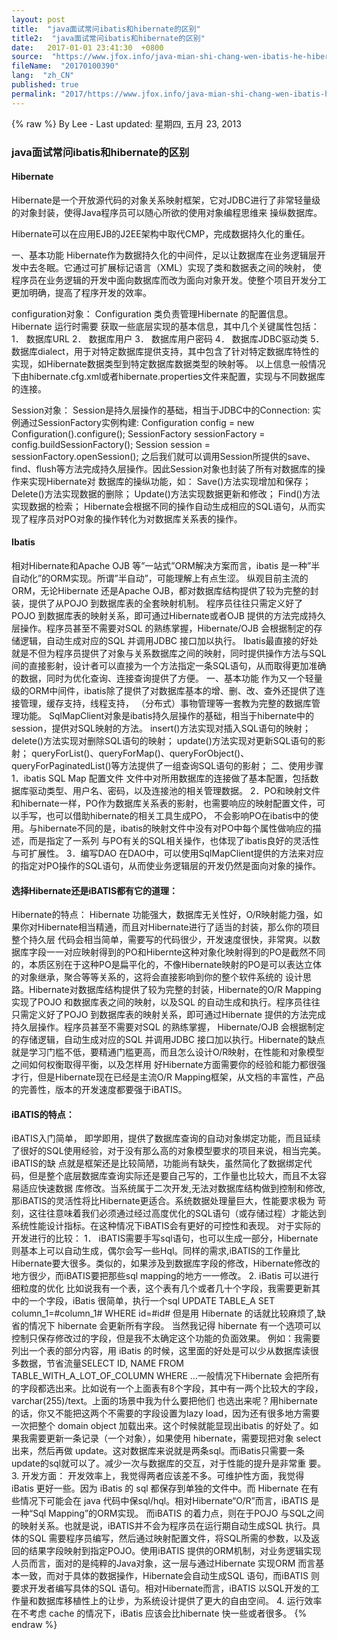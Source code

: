 ```yaml
---
layout: post
title:  "java面试常问ibatis和hibernate的区别"
title2:  "java面试常问ibatis和hibernate的区别"
date:   2017-01-01 23:41:30  +0800
source:  "https://www.jfox.info/java-mian-shi-chang-wen-ibatis-he-hibernate-de-qu-bie.html"
fileName:  "20170100390"
lang:  "zh_CN"
published: true
permalink: "2017/https://www.jfox.info/java-mian-shi-chang-wen-ibatis-he-hibernate-de-qu-bie.html"
---
```

{% raw %}
By Lee - Last updated: 星期四, 五月 23, 2013

### java面试常问ibatis和hibernate的区别

#### Hibernate

Hibernate是一个开放源代码的对象关系映射框架，它对JDBC进行了非常轻量级的对象封装，使得Java程序员可以随心所欲的使用对象编程思维来
操纵数据库。

Hibernate可以在应用EJB的J2EE架构中取代CMP，完成数据持久化的重任。

一、基本功能
Hibernate作为数据持久化的中间件，足以让数据库在业务逻辑层开发中去冬眠。它通过可扩展标记语言（XML）实现了类和数据表之间的映射，
使程序员在业务逻辑的开发中面向数据库而改为面向对象开发。使整个项目开发分工更加明确，提高了程序开发的效率。

configuration对象： 
Configuration 类负责管理Hibernate 的配置信息。Hibernate 运行时需要
获取一些底层实现的基本信息，其中几个关键属性包括：
1． 数据库URL
2． 数据库用户
3． 数据库用户密码
4． 数据库JDBC驱动类
5． 数据库dialect，用于对特定数据库提供支持，其中包含了针对特定数据库特性的实现，如Hibernate数据类型到特定数据库数据类型的映射等。 
以上信息一般情况下由hibernate.cfg.xml或者hibernate.properties文件来配置，实现与不同数据库的连接。

Session对象： 
Session是持久层操作的基础，相当于JDBC中的Connection:
实例通过SessionFactory实例构建:
Configuration config = new Configuration().configure();
SessionFactory sessionFactory = config.buildSessionFactory();
Session session = sessionFactory.openSession();
之后我们就可以调用Session所提供的save、find、flush等方法完成持久层操作。因此Session对象也封装了所有对数据库的操作来实现Hibernate对
数据库的操纵功能，如： 
Save()方法实现增加和保存； 
Delete()方法实现数据的删除； 
Update()方法实现数据更新和修改； 
Find()方法实现数据的检索； 
Hibernate会根据不同的操作自动生成相应的SQL语句，从而实现了程序员对PO对象的操作转化为对数据库关系表的操作。

#### Ibatis

相对Hibernate和Apache OJB 等”一站式”ORM解决方案而言，ibatis 是一种”半自动化”的ORM实现。所谓”半自动”，可能理解上有点生涩。
纵观目前主流的ORM，无论Hibernate 还是Apache OJB，都对数据库结构提供了较为完整的封装，提供了从POJO 到数据库表的全套映射机制。
程序员往往只需定义好了POJO 到数据库表的映射关系，即可通过Hibernate或者OJB 提供的方法完成持久层操作。程序员甚至不需要对SQL 的熟练掌握，Hibernate/OJB 会根据制定的存储逻辑，自动生成对应的SQL 并调用JDBC 接口加以执行。
Ibatis最直接的好处就是不但为程序员提供了对象与关系数据库之间的映射，同时提供操作方法与SQL间的直接影射，设计者可以直接为一个方法指定一条SQL语句，从而取得更加准确的数据，同时为优化查询、连接查询提供了方便。 
一、基本功能
作为又一个轻量级的ORM中间件，ibatis除了提供了对数据库基本的增、删、改、查外还提供了连接管理，缓存支持，线程支持，
（分布式）事物管理等一套教为完整的数据库管理功能。 
SqlMapClient对象是ibatis持久层操作的基础，相当于hibernate中的session，提供对SQL映射的方法。 
insert()方法实现对插入SQL语句的映射； 
delete()方法实现对删除SQL语句的映射； 
update()方法实现对更新SQL语句的影射； 
queryForList()、queryForMap()、queryForObject()、queryForPaginatedList()等方法提供了一组查询SQL语句的影射；
二、使用步骤
1．ibatis SQL Map 配置文件 
文件中对所用数据库的连接做了基本配置，包括数据库驱动类型、用户名、密码，以及连接池的相关管理数据。 
2．PO和映射文件 
和hibernate一样，PO作为数据库关系表的影射，也需要响应的映射配置文件，可以手写，也可以借助hibernate的相关工具生成PO，
不会影响PO在ibatis中的使用。与hibernate不同的是，ibatis的映射文件中没有对PO中每个属性做响应的描述，而是指定了一系列
与PO有关的SQL相关操作，也体现了ibatis良好的灵活性与可扩展性。 
3．编写DAO 
在DAO中，可以使用SqlMapClient提供的方法来对应的指定对PO操作的SQL语句，从而使业务逻辑层的开发仍然是面向对象的操作。

#### 选择Hibernate还是iBATIS都有它的道理：

Hibernate的特点：
Hibernate 功能强大，数据库无关性好，O/R映射能力强，如果你对Hibernate相当精通，而且对Hibernate进行了适当的封装，那么你的项目整个持久层 代码会相当简单，需要写的代码很少，开发速度很快，非常爽。以数据库字段一一对应映射得到的PO和Hibernte这种对象化映射得到的PO是截然不同 的，本质区别在于这种PO是扁平化的，不像Hibernate映射的PO是可以表达立体的对象继承，聚合等等关系的，这将会直接影响到你的整个软件系统的 设计思路。Hibernate对数据库结构提供了较为完整的封装，Hibernate的O/R Mapping实现了POJO 和数据库表之间的映射，以及SQL 的自动生成和执行。程序员往往只需定义好了POJO 到数据库表的映射关系，即可通过Hibernate 提供的方法完成持久层操作。程序员甚至不需要对SQL 的熟练掌握， Hibernate/OJB 会根据制定的存储逻辑，自动生成对应的SQL 并调用JDBC 接口加以执行。Hibernate的缺点就是学习门槛不低，要精通门槛更高，而且怎么设计O/R映射，在性能和对象模型之间如何权衡取得平衡，以及怎样用 好Hibernate方面需要你的经验和能力都很强才行，但是Hibernate现在已经是主流O/R Mapping框架，从文档的丰富性，产品的完善性，版本的开发速度都要强于iBATIS。

#### iBATIS的特点：

iBATIS入门简单， 即学即用，提供了数据库查询的自动对象绑定功能，而且延续了很好的SQL使用经验，对于没有那么高的对象模型要求的项目来说，相当完美。iBATIS的缺 点就是框架还是比较简陋，功能尚有缺失，虽然简化了数据绑定代码，但是整个底层数据库查询实际还是要自己写的，工作量也比较大，而且不太容易适应快速数据 库修改。当系统属于二次开发,无法对数据库结构做到控制和修改,那iBATIS的灵活性将比Hibernate更适合。系统数据处理量巨大，性能要求极为 苛刻，这往往意味着我们必须通过经过高度优化的SQL语句（或存储过程）才能达到系统性能设计指标。在这种情况下iBATIS会有更好的可控性和表现。
对于实际的开发进行的比较：
1． iBATIS需要手写sql语句，也可以生成一部分，Hibernate则基本上可以自动生成，偶尔会写一些Hql。同样的需求,iBATIS的工作量比 Hibernate要大很多。类似的，如果涉及到数据库字段的修改，Hibernate修改的地方很少，而iBATIS要把那些sql mapping的地方一一修改。
2. iBatis 可以进行细粒度的优化
比如说我有一个表，这个表有几个或者几十个字段，我需要更新其 中的一个字段，iBatis 很简单，执行一个sql UPDATE TABLE_A SET column_1=#column_1# WHERE id=#id# 但是用 Hibernate 的话就比较麻烦了,缺省的情况下 hibernate 会更新所有字段。 当然我记得 hibernate 有一个选项可以控制只保存修改过的字段，但是我不太确定这个功能的负面效果。 
例如：我需要列出一个表的部分内容，用 iBatis 的时候，这里面的好处是可以少从数据库读很多数据，节省流量SELECT ID, NAME FROM TABLE_WITH_A_LOT_OF_COLUMN WHERE …一般情况下Hibernate 会把所有的字段都选出来。比如说有一个上面表有8个字段，其中有一两个比较大的字段，varchar(255)/text。上面的场景中我为什么要把他们 也选出来呢？用hibernate 的话，你又不能把这两个不需要的字段设置为lazy load，因为还有很多地方需要一次把整个 domain object 加载出来。这个时候就能显现出ibatis 的好处了。如果我需要更新一条记录（一个对象），如果使用 hibernate，需要现把对象 select 出来，然后再做 update。这对数据库来说就是两条sql。而iBatis只需要一条update的sql就可以了。减少一次与数据库的交互，对于性能的提升是非常重 要。
3. 开发方面：
开发效率上，我觉得两者应该差不多。可维护性方面，我觉得 iBatis 更好一些。因为 iBatis 的 sql 都保存到单独的文件中。而 Hibernate 在有些情况下可能会在 java 代码中保sql/hql。相对Hibernate“O/R”而言，iBATIS 是一种“Sql Mapping”的ORM实现。 而iBATIS 的着力点，则在于POJO 与SQL之间的映射关系。也就是说，iBATIS并不会为程序员在运行期自动生成SQL 执行。具体的SQL 需要程序员编写，然后通过映射配置文件，将SQL所需的参数，以及返回的结果字段映射到指定POJO。使用iBATIS 提供的ORM机制，对业务逻辑实现人员而言，面对的是纯粹的Java对象，这一层与通过Hibernate 实现ORM 而言基本一致，而对于具体的数据操作，Hibernate会自动生成SQL 语句，而iBATIS 则要求开发者编写具体的SQL 语句。相对Hibernate而言，iBATIS 以SQL开发的工作量和数据库移植性上的让步，为系统设计提供了更大的自由空间。
4. 运行效率 
在不考虑 cache 的情况下，iBatis 应该会比hibernate 快一些或者很多。
{% endraw %}